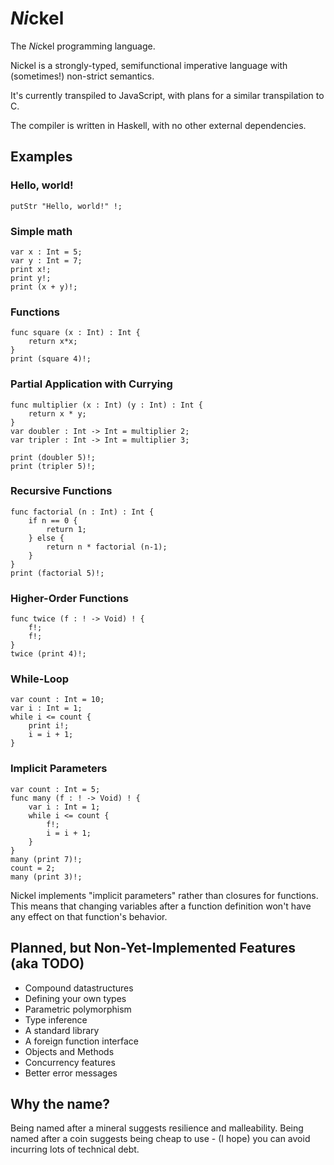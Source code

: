 # *Ni*ckel
The *Ni*ckel programming language.

Nickel is a strongly-typed, semifunctional imperative language with (sometimes!) non-strict semantics.

It's currently transpiled to JavaScript, with plans for a similar transpilation to C.

The compiler is written in Haskell, with no other external dependencies.

## Examples

### Hello, world!
```
putStr "Hello, world!" !;
```
### Simple math
```
var x : Int = 5;
var y : Int = 7;
print x!;
print y!;
print (x + y)!;
```
### Functions
```
func square (x : Int) : Int {
	return x*x;
}
print (square 4)!;
```
### Partial Application with Currying
```
func multiplier (x : Int) (y : Int) : Int {
	return x * y;
}
var doubler : Int -> Int = multiplier 2;
var tripler : Int -> Int = multiplier 3;

print (doubler 5)!;
print (tripler 5)!;
```
### Recursive Functions
```
func factorial (n : Int) : Int {
	if n == 0 {
		return 1;
	} else {
		return n * factorial (n-1);
	}
}
print (factorial 5)!;
```
### Higher-Order Functions
```
func twice (f : ! -> Void) ! {
	f!;
	f!;
}
twice (print 4)!;
```
### While-Loop
```
var count : Int = 10;
var i : Int = 1;
while i <= count {
	print i!;
	i = i + 1;
}
```
### Implicit Parameters
```
var count : Int = 5;
func many (f : ! -> Void) ! {
	var i : Int = 1;
	while i <= count {
		f!;
		i = i + 1;
	}
}
many (print 7)!;
count = 2;
many (print 3)!;
```
Nickel implements "implicit parameters" rather than closures for functions.
This means that changing variables after a function definition won't have any effect on that function's behavior.

## Planned, but Non-Yet-Implemented Features (aka TODO)

* Compound datastructures
* Defining your own types
* Parametric polymorphism
* Type inference
* A standard library
* A foreign function interface
* Objects and Methods
* Concurrency features
* Better error messages

## Why the name?

Being named after a mineral suggests resilience and malleability.
Being named after a coin suggests being cheap to use - (I hope) you can avoid incurring lots of technical debt.
